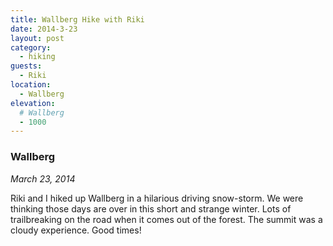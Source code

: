 ```yaml
---
title: Wallberg Hike with Riki
date: 2014-3-23
layout: post
category:
  - hiking
guests:
  - Riki
location:
  - Wallberg
elevation:
  # Wallberg
  - 1000
---
```


### Wallberg
_March 23, 2014_

Riki and I hiked up Wallberg in a hilarious driving snow-storm. We were thinking those days are over
in this short and strange winter. Lots of trailbreaking on the road when it comes out of the forest.
The summit was a cloudy experience. Good times!
